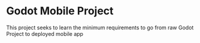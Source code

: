 # Godot Mobile Project
This project seeks to learn the minimum requirements to go from raw Godot Project to deployed mobile app